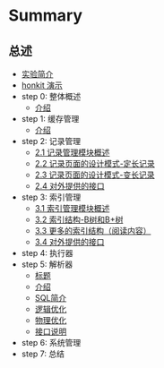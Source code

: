 # Summary

## 总述
* [实验简介](README.md)
* [honkit 演示](honkit.md)
* step 0: 整体概述
    * [介绍](chapter-0/intro.md)
* step 1: 缓存管理
    * [介绍](chapter-1/intro.md)
* step 2: 记录管理
    * [2.1 记录管理模块概述](chapter-2/intro.md)
    * [2.2 记录页面的设计模式-定长记录](chapter-2/fixed.md)
    * [2.3 记录页面的设计模式-变长记录](chapter-2/variable.md)
    * [2.4 对外提供的接口](chapter-2/api.md)
* step 3: 索引管理
    * [3.1 索引管理模块概述](chapter-3/intro.md)
    * [3.2 索引结构-B树和B+树](chapter-3/btree.md)
    * [3.3 更多的索引结构（阅读内容）](chapter-3/ds.md)
    * [3.4 对外提供的接口](chapter-3/api.md)
* step 4: 执行器
* step 5: 解析器
    * [标题](chapter-5/5_0_title.md)
    * [介绍](chapter-5/5_1_intro.md)
    * [SQL简介](chapter-5/5_2_sql.md)
    * [逻辑优化](chapter-5/5_3_logic.md)
    * [物理优化](chapter-5/5_4_physic.md)
    * [接口说明](chapter-5/5_5_interface.md)
* step 6: 系统管理
* step 7: 总结

